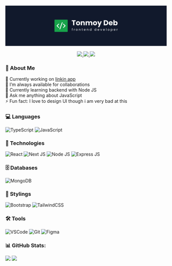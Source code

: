 <p align="center">
<img src="https://raw.githubusercontent.com/tonmoydeb404/tonmoydeb404/main/TD-BANNER.jpg" />
</p>

<p align="center">

<a href="https://tonmoydeb.com/">
		<img src="https://img.shields.io/badge/-Portfolio-11192c?style=for-the-badge&logo=nextdotjs" />
	</a>

<a href="https://www.linkedin.com/in/amankrx/">
		<img src="https://img.shields.io/badge/LinkedIn-0077B5?style=for-the-badge&logo=linkedin&logoColor=white" />
	</a>
   
<a href="mailto:amankr1619@gmail.com">
		<img src="https://img.shields.io/badge/Gmail-D14836?style=for-the-badge&logo=gmail&logoColor=white" />
	</a>

</p>

### 💫 About Me

🔭 Currently working on [linkin app](https://github.com/tonmoydeb404/linkin)<br>
🤝 I’m always available for collaborations <br>
🌱 Currently learning backend with Node JS<br>
💬 Ask me anything about JavaScript<br>
⚡ Fun fact: I love to design UI though i am very bad at this



### 💻 Languages

![TypeScript](https://img.shields.io/badge/typescript-%23007ACC.svg?style=for-the-badge&logo=typescript&logoColor=white) ![JavaScript](https://img.shields.io/badge/javascript-%23323330.svg?style=for-the-badge&logo=javascript&logoColor=%23F7DF1E)

### 🚀 Technologies

![React](https://img.shields.io/badge/React.JS-%2320232a.svg?style=for-the-badge&logo=react&logoColor=%2361DAFB) ![Next JS](https://img.shields.io/badge/Next.JS-black?style=for-the-badge&logo=next.js&logoColor=white) ![Node JS](https://img.shields.io/badge/Node.js-43853D?style=for-the-badge&logo=node.js&logoColor=white) ![Express JS](https://img.shields.io/badge/Express.js-000000?style=for-the-badge&logo=express&logoColor=white)

### 🗄️ Databases

![MongoDB](https://img.shields.io/badge/MongoDB-%234ea94b.svg?style=for-the-badge&logo=mongodb&logoColor=white)


### 💅 Stylings

![Bootstrap](https://img.shields.io/badge/bootstrap-%23563D7C.svg?style=for-the-badge&logo=bootstrap&logoColor=white)  ![TailwindCSS](https://img.shields.io/badge/tailwindcss-%2338B2AC.svg?style=for-the-badge&logo=tailwind-css&logoColor=white)

### 🛠 Tools

![VSCode](https://img.shields.io/badge/Visual_Studio_Code-0078D4?style=for-the-badge&logo=visual%20studio%20code&logoColor=white) ![Git](https://img.shields.io/badge/Git-F05032?style=for-the-badge&logo=git&logoColor=white) ![Figma](https://img.shields.io/badge/figma-%23F24E1E.svg?style=for-the-badge&logo=figma&logoColor=white)
### 📊 GitHub Stats:

<p>

<img src="https://github-readme-stats.vercel.app/api?username=tonmoydeb404&theme=dark&hide_border=false&include_all_commits=false&count_private=false" />

<img src="https://github-readme-streak-stats.herokuapp.com/?user=tonmoydeb404&theme=dark&hide_border=false" />

</p>
